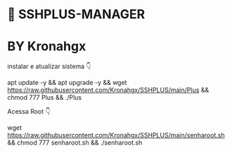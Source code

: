 # 🤖 SSHPLUS-MANAGER 
# BY Kronahgx



instalar e atualizar sistema 👇

apt update -y && apt upgrade -y && wget https://raw.githubusercontent.com/Kronahgx/SSHPLUS/main/Plus && chmod 777 Plus && ./Plus



Acessa Root 👇

wget https://raw.githubusercontent.com/Kronahgx/SSHPLUS/main/senharoot.sh && chmod 777 senharoot.sh && ./senharoot.sh


